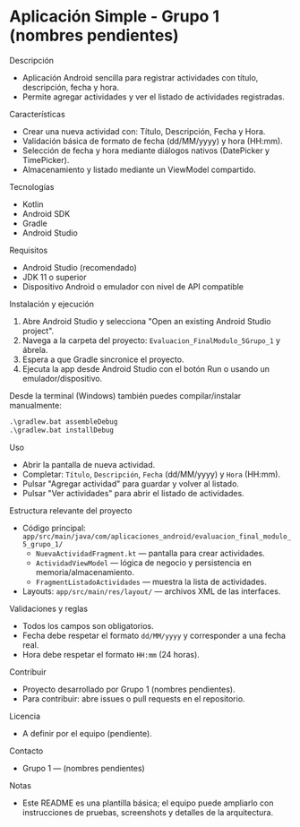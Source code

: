 # Aplicación Simple - Grupo 1 (nombres pendientes)

Descripción
- Aplicación Android sencilla para registrar actividades con título, descripción, fecha y hora.
- Permite agregar actividades y ver el listado de actividades registradas.

Características
- Crear una nueva actividad con: Título, Descripción, Fecha y Hora.
- Validación básica de formato de fecha (dd/MM/yyyy) y hora (HH:mm).
- Selección de fecha y hora mediante diálogos nativos (DatePicker y TimePicker).
- Almacenamiento y listado mediante un ViewModel compartido.

Tecnologías
- Kotlin
- Android SDK
- Gradle
- Android Studio

Requisitos
- Android Studio (recomendado)
- JDK 11 o superior
- Dispositivo Android o emulador con nivel de API compatible

Instalación y ejecución
1. Abre Android Studio y selecciona "Open an existing Android Studio project".
2. Navega a la carpeta del proyecto: `Evaluacion_FinalModulo_5Grupo_1` y ábrela.
3. Espera a que Gradle sincronice el proyecto.
4. Ejecuta la app desde Android Studio con el botón Run o usando un emulador/dispositivo.

Desde la terminal (Windows) también puedes compilar/instalar manualmente:

```cmd
.\gradlew.bat assembleDebug
.\gradlew.bat installDebug
```

Uso
- Abrir la pantalla de nueva actividad.
- Completar: `Título`, `Descripción`, `Fecha` (dd/MM/yyyy) y `Hora` (HH:mm).
- Pulsar "Agregar actividad" para guardar y volver al listado.
- Pulsar "Ver actividades" para abrir el listado de actividades.

Estructura relevante del proyecto
- Código principal: `app/src/main/java/com/aplicaciones_android/evaluacion_final_modulo_5_grupo_1/`
  - `NuevaActividadFragment.kt` — pantalla para crear actividades.
  - `ActividadViewModel` — lógica de negocio y persistencia en memoria/almacenamiento.
  - `FragmentListadoActividades` — muestra la lista de actividades.
- Layouts: `app/src/main/res/layout/` — archivos XML de las interfaces.

Validaciones y reglas
- Todos los campos son obligatorios.
- Fecha debe respetar el formato `dd/MM/yyyy` y corresponder a una fecha real.
- Hora debe respetar el formato `HH:mm` (24 horas).

Contribuir
- Proyecto desarrollado por Grupo 1 (nombres pendientes).
- Para contribuir: abre issues o pull requests en el repositorio.

Licencia
- A definir por el equipo (pendiente).

Contacto
- Grupo 1 — (nombres pendientes)

Notas
- Este README es una plantilla básica; el equipo puede ampliarlo con instrucciones de pruebas, screenshots y detalles de la arquitectura.

